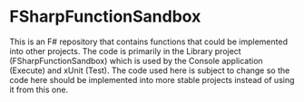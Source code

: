# FSharpFunctionSandbox
This is an F# repository that contains functions that could be implemented into other projects.  The code is primarily in the Library project (FSharpFunctionSandbox) which is used by the Console application (Execute) and xUnit (Test).  The code used here is subject to change so the code here should be implemented into more stable projects instead of using it from this one.
